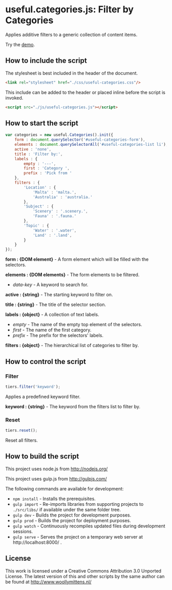 # useful.categories.js: Filter by Categories

Applies additive filters to a generic collection of content items.

Try the <a href="http://www.woollymittens.nl/useful/default.php?url=useful-categories">demo</a>.

## How to include the script

The stylesheet is best included in the header of the document.

```html
<link rel="stylesheet" href="./css/useful-categories.css"/>
```

This include can be added to the header or placed inline before the script is invoked.

```html
<script src="./js/useful-categories.js"></script>
```

## How to start the script

```javascript
var categories = new useful.Categories().init({
	form : document.querySelector('#useful-categories-form'),
	elements : document.querySelectorAll('#useful-categories-list li'),
	active : 'none',
	title : 'Filter by:',
	labels : {
		empty : '---',
		first : 'Category ',
		prefix : 'Pick from '
	},
	filters : {
		'Location' : {
			'Malta' : 'malta.',
			'Australia' : 'australia.'
		},
		'Subject' : {
			'Scenery' : '.scenery.',
			'Fauna' : '.fauna.'
		},
		'Topic' : {
			'Water' : '.water',
			'Land' : '.land',
		}
	}
});
```

**form : {DOM element}** - A form element which will be filled with the selectors.

**elements : {DOM elements}** - The form elements to be filtered.
+ *data-key* - A keyword to search for.

**active : {string}** - The starting keyword to filter on.

**title : {string}** - The title of the selector section.

**labels : {object}** - A collection of text labels.
+ *empty* - The name of the empty top element of the selectors.
+ *first* - The name of the first category.
+ *prefix* - The prefix for the selectors' labels.

**filters : {object}** - The hierarchical list of categories to filter by.

## How to control the script

### Filter

```javascript
tiers.filter('keyword');
```

Applies a predefined keyword filter.

**keyword : {string}** - The keyword from the filters list to filter by.

### Reset

```javascript
tiers.reset();
```

Reset all filters.

## How to build the script

This project uses node.js from http://nodejs.org/

This project uses gulp.js from http://gulpjs.com/

The following commands are available for development:
+ `npm install` - Installs the prerequisites.
+ `gulp import` - Re-imports libraries from supporting projects to `./src/libs/` if available under the same folder tree.
+ `gulp dev` - Builds the project for development purposes.
+ `gulp prod` - Builds the project for deployment purposes.
+ `gulp watch` - Continuously recompiles updated files during development sessions.
+ `gulp serve` - Serves the project on a temporary web server at http://localhost:8000/ .

## License

This work is licensed under a Creative Commons Attribution 3.0 Unported License. The latest version of this and other scripts by the same author can be found at http://www.woollymittens.nl/
